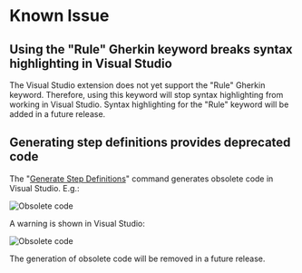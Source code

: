 # Known Issue

## Using the "Rule" Gherkin keyword breaks syntax highlighting in Visual Studio

The Visual Studio extension does not yet support the "Rule" Gherkin keyword. Therefore, using this keyword will stop syntax highlighting from working in Visual Studio. Syntax highlighting for the "Rule" keyword will be added in a future release.

## Generating step definitions provides deprecated code

The "[Generate Step Definitions](../Tools/Generating-Skeleton-Code)" command generates obsolete code in Visual Studio. E.g.:

![Obsolete code](/_static/images/ObsoleteGeneratedCode.png)

A warning is shown in Visual Studio:

![Obsolete code](/_static/images/Warning.png)

The generation of obsolete code will be removed in a future release.
